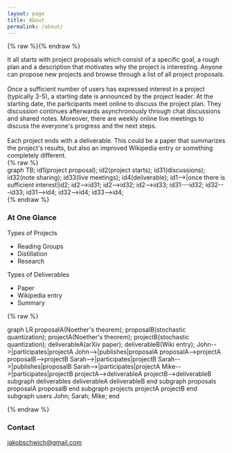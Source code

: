 ```yaml
---
layout: page
title: About
permalink: /about/
---
```


{% raw %}<script src="https://cdnjs.cloudflare.com/ajax/libs/mermaid/8.4.4/mermaid.min.js"></script>{% endraw %}


<div class="container" >
  <div class="row">
    <div class="col-6">
    It all starts with project proposals which consist of a specific goal, a rough plan and a description that motivates why the project is interesting. Anyone can propose new projects and browse through a list of all project proposals. <br><br> Once a sufficient number of users has expressed interest in a project (typically 3-5), a starting date is announced by the project leader. At the starting date, the participants meet online to discuss the project plan. They discussion continues afterwards asynchronously through chat discussions and shared notes. Moreover, there are weekly online live meetings to discuss the everyone's progress and the next steps. <br><br> Each project ends with a deliverable. This could be a paper that summarizes the project's results, but also an improved Wikipedia entry or something completely different.
    </div>
    <div class="col-6" style="maring: 0 auto;">
{% raw %}<div class="mermaid">
graph TB;
    id1(project proposal);
    id2(project starts);
    id31(discussions);
    id32(note sharing);
    id33(live meetings);
    id4(deliverable);
    id1-->|once there is sufficient interest|id2;
    id2-->id31;
    id2-->id32;
    id2-->id33;
    id31---id32;
    id32---id33;
    id31-->id4;
    id32-->id4;
    id33-->id4;
</div>{% endraw %}
    </div>
  </div>
</div>






### At One Glance


<div class="container" >
  <div class="row">
    <div class="col-4">
      Types of Projects
      <ul>
        <li>Reading Groups</li>
        <li>Distillation</li>
        <li>Research</li>
      </ul>
    </div>
    <div class="col-4">
     Types of Deliverables
      <ul>
        <li>Paper</li>
        <li>Wikipedia entry</li>
        <li>Summary</li>
      </ul>
    </div>
    <div class="col-4">
    </div>
  </div>
</div>



{% raw %}<div class="mermaid">
graph LR
    proposalA(Noether's theorem);
    proposalB(stochastic quantization);
    projectA(Noether's theorem);
    projectB(stochastic quantization);
    deliverableA(arXiv paper);
    deliverableB(Wiki entry);
    John-->|participates|projectA
    John-->|publishes|proposalA
    proposalA-->projectA
    proposalB-->projectB
    Sarah-->|participates|projectB
    Sarah-->|publishes|proposalB
    Sarah-->|participates|projectA
    Mike-->|participates|projectB
    projectA-->deliverableA
    projectB-->deliverableB
    subgraph deliverables
    deliverableA 
    deliverableB
    end
    subgraph proposals
    proposalA
    proposalB
    end
    subgraph projects
    projectA
    projectB
    end
    subgraph users
   John;
   Sarah;
    Mike;
    end
</div>{% endraw %}


### Contact

[jakobschwich@gmail.com](mailto:jakobschwich@gmail.com)
